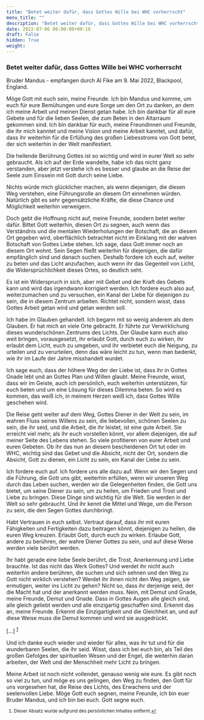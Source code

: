 ```yaml
---
title: "Betet weiter dafür, dass Gottes Wille bei WHC vorherrscht"
menu_title: ""
description: "Betet weiter dafür, dass Gottes Wille bei WHC vorherrscht"
date: 2022-07-06 06:00:00+00:10
draft: False
hidden: True
weight:
---
```

### Betet weiter dafür, dass Gottes Wille bei WHC vorherrscht

Bruder Mandus - empfangen durch Al Fike am 9. Mai 2022, Blackpool, England.

Möge Gott mit euch sein, meine Freunde. Ich bin Mandus und komme, um euch für eure Bemühungen und eure Sorge um den Ort zu danken, an dem ich meine Arbeit und meinen Dienst getan habe. Ich bin dankbar für all eure Gebete und für die lieben Seelen, die zum Beten in den Altarraum gekommen sind. Ich bin dankbar für euch, meine Freundinnen und Freunde, die ihr mich kanntet und meine Vision und meine Arbeit kanntet, und dafür, dass ihr weiterhin für die Erfüllung des großen Liebesstroms von Gott betet, der sich weiterhin in der Welt manifestiert.

Die heilende Berührung Gottes ist so wichtig und wird in eurer Welt so sehr gebraucht. Als ich auf der Erde wandelte, habe ich das nicht ganz verstanden, aber jetzt verstehe ich es besser und glaube an die Reise der Seele zum Einssein mit Gott durch seine Liebe.

Nichts würde mich glücklicher machen, als wenn diejenigen, die diesen Weg verstehen, eine Führungsrolle an diesem Ort einnehmen würden. Natürlich gibt es sehr gegensätzliche Kräfte, die diese Chance und Möglichkeit weiterhin verweigern.

Doch gebt die Hoffnung nicht auf, meine Freunde, sondern betet weiter dafür. Bittet Gott weiterhin, diesen Ort zu segnen, auch wenn das Verständnis und die mentalen Wiederholungen der Botschaft, die an diesem Ort gegeben wird, oberflächlich betrachtet nicht im Einklang mit der wahren Botschaft von Gottes Liebe stehen. Ich sage, dass Gott immer noch an diesem Ort wohnt. Sein Segen fließt weiterhin für diejenigen, die dafür empfänglich sind und danach suchen. Deshalb fordere ich euch auf, weiter zu beten und das Licht anzufachen, auch wenn ihr das Gegenteil von Licht, die Widersprüchlichkeit dieses Ortes, so deutlich seht.

Es ist ein Widerspruch in sich, aber mit Gebet und der Kraft des Gebets kann und wird das irgendwann korrigiert werden. Ich fordere euch also auf, weiterzumachen und zu versuchen, ein Kanal der Liebe für diejenigen zu sein, die in diesem Zentrum arbeiten. Richtet nicht, sondern wisst, dass Gottes Arbeit getan wird und getan werden soll.

Ich habe im Glauben gehandelt. Ich begann mit so wenig anderem als dem Glauben. Er hat mich an viele Orte gebracht. Er führte zur Verwirklichung dieses wunderschönen Zentrums des Lichts. Der Glaube kann euch also weit bringen, vorausgesetzt, ihr erlaubt Gott, durch euch zu wirken, ihr erlaubt dem Licht, euch zu umgeben, und ihr verbietet euch die Neigung, zu urteilen und zu verurteilen, denn das wäre leicht zu tun, wenn man bedenkt, wie ihr im Laufe der Jahre misshandelt wurdet.

Ich sage euch, dass der höhere Weg der der Liebe ist, dass ihr in Gottes Gnade lebt und an Gottes Plan und Willen glaubt. Meine Freunde, wisst, dass wir im Geiste, auch ich persönlich, euch weiterhin unterstützen, für euch beten und um eine Lösung für dieses Dilemma beten. So wird es kommen, das weiß ich, in meinem Herzen weiß ich, dass Gottes Wille geschehen wird.

Die Reise geht weiter auf dem Weg, Gottes Diener in der Welt zu sein, im wahren Fluss seines Willens zu sein, die liebevollen, schönen Seelen zu sein, die ihr seid, und die Arbeit, die ihr leistet, ist eine gute Arbeit. Sie erreicht viel mehr, als ihr euch vorstellen könnt, vor allem diejenigen, die auf meiner Seite des Lebens stehen. So viele profitieren von eurer Arbeit und euren Gebeten. Ob ihr das nun an diesem bescheidenen Ort tut oder im WHC, wichtig sind das Gebet und die Absicht, nicht der Ort, sondern die Absicht, Gott zu dienen, ein Licht zu sein, ein Kanal der Liebe zu sein.

Ich fordere euch auf. Ich fordere uns alle dazu auf. Wenn wir den Segen und die Führung, die Gott uns gibt, weiterhin erfüllen, wenn wir unseren Weg durch das Leben suchen, werden wir die Gelegenheiten finden, die Gott uns bietet, um seine Diener zu sein, um zu heilen, um Frieden und Trost und Liebe zu bringen. Diese Dinge sind wichtig für die Welt. Sie werden in der Welt so sehr gebraucht. Und ihr kennt die Mittel und Wege, um die Person zu sein, die den Segen Gottes durchbringt.

Habt Vertrauen in euch selbst. Vertraut darauf, dass ihr mit euren Fähigkeiten und Fertigkeiten dazu beitragen könnt, diejenigen zu heilen, die euren Weg kreuzen. Erlaubt Gott, durch euch zu wirken. Erlaube Gott, andere zu berühren, der wahre Diener Gottes zu sein, und auf diese Weise werden viele berührt werden.

Ihr habt gerade eine liebe Seele berührt, die Trost, Anerkennung und Liebe brauchte. Ist das nicht das Werk Gottes? Und werdet ihr nicht auch weiterhin andere berühren, die suchen und sich sehnen und den Weg zu Gott nicht wirklich verstehen? Werdet ihr ihnen nicht den Weg zeigen, sie ermutigen, weiter ins Licht zu gehen? Nicht so, dass ihr derjenige seid, der die Macht hat und der anerkannt werden muss. Nein, mit Demut und Gnade, meine Freunde, Demut und Gnade. Dass in Gottes Augen alle gleich sind, alle gleich geliebt werden und alle einzigartig geschaffen sind. Erkennt das an, meine Freunde. Erkennt die Einzigartigkeit und die Gleichheit an, und auf diese Weise muss die Demut kommen und wird sie ausgedrückt.

[...] <sup id="a1">[1](#f1)</sup>

Und ich danke euch wieder und wieder für alles, was ihr tut und für die wunderbaren Seelen, die ihr seid. Wisst, dass ich bei euch bin, als Teil des großen Gefolges der spirituellen Wesen und der Engel, die weiterhin daran arbeiten, der Welt und der Menschheit mehr Licht zu bringen.

Meine Arbeit ist noch nicht vollendet, genauso wenig wie eure. Es gibt noch so viel zu tun, und möge es uns gelingen, den Weg zu finden, den Gott für uns vorgesehen hat, die Reise des Lichts, des Erwachens und der seelenvollen Liebe. Möge Gott euch segnen, meine Freunde, ich bin euer Bruder Mandus, und ich bin bei euch. Gott segne euch.
<small>

1. <large id="f1"> Dieser Absatz wurde aufgrund des persönlichen Inhaltes entfernt.[↩](#a1)